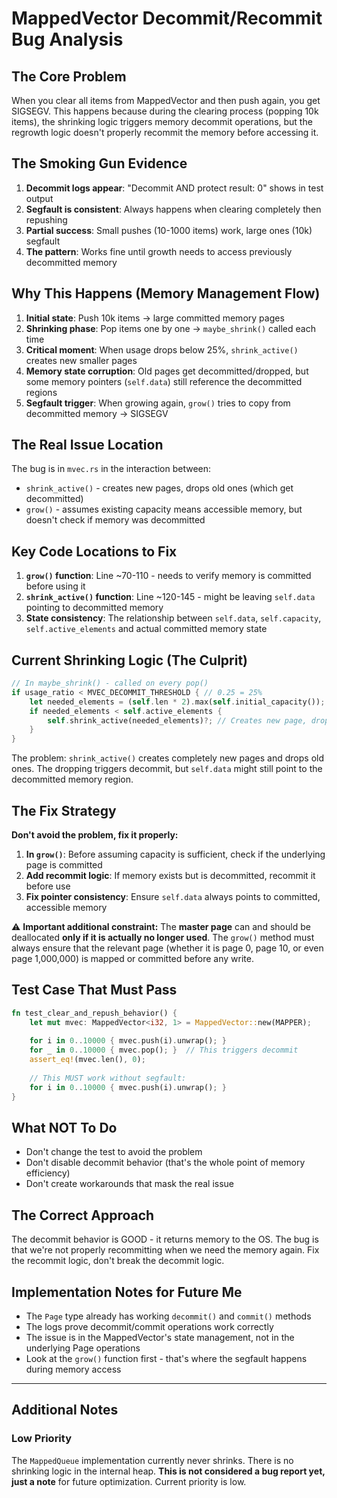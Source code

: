 # MappedVector Decommit/Recommit Bug Analysis

## The Core Problem

When you clear all items from MappedVector and then push again, you get SIGSEGV. This happens because during the clearing process (popping 10k items), the shrinking logic triggers memory decommit operations, but the regrowth logic doesn't properly recommit the memory before accessing it.

## The Smoking Gun Evidence

1. **Decommit logs appear**: "Decommit AND protect result: 0" shows in test output
2. **Segfault is consistent**: Always happens when clearing completely then repushing
3. **Partial success**: Small pushes (10-1000 items) work, large ones (10k) segfault
4. **The pattern**: Works fine until growth needs to access previously decommitted memory

## Why This Happens (Memory Management Flow)

1. **Initial state**: Push 10k items → large committed memory pages
2. **Shrinking phase**: Pop items one by one → `maybe_shrink()` called each time
3. **Critical moment**: When usage drops below 25%, `shrink_active()` creates new smaller pages
4. **Memory state corruption**: Old pages get decommitted/dropped, but some memory pointers (`self.data`) still reference the decommitted regions
5. **Segfault trigger**: When growing again, `grow()` tries to copy from decommitted memory → SIGSEGV

## The Real Issue Location

The bug is in `mvec.rs` in the interaction between:

* `shrink_active()` - creates new pages, drops old ones (which get decommitted)
* `grow()` - assumes existing capacity means accessible memory, but doesn't check if memory was decommitted

## Key Code Locations to Fix

1. **`grow()` function**: Line \~70-110 - needs to verify memory is committed before using it
2. **`shrink_active()` function**: Line \~120-145 - might be leaving `self.data` pointing to decommitted memory
3. **State consistency**: The relationship between `self.data`, `self.capacity`, `self.active_elements` and actual committed memory state

## Current Shrinking Logic (The Culprit)

```rust
// In maybe_shrink() - called on every pop()
if usage_ratio < MVEC_DECOMMIT_THRESHOLD { // 0.25 = 25%
    let needed_elements = (self.len * 2).max(self.initial_capacity());
    if needed_elements < self.active_elements {
        self.shrink_active(needed_elements)?; // Creates new page, drops old one
    }
}
```

The problem: `shrink_active()` creates completely new pages and drops old ones. The dropping triggers decommit, but `self.data` might still point to the decommitted memory region.

## The Fix Strategy

**Don't avoid the problem, fix it properly:**

1. **In `grow()`**: Before assuming capacity is sufficient, check if the underlying page is committed
2. **Add recommit logic**: If memory exists but is decommitted, recommit it before use
3. **Fix pointer consistency**: Ensure `self.data` always points to committed, accessible memory

⚠️ **Important additional constraint:**
The **master page** can and should be deallocated **only if it is actually no longer used**. The `grow()` method must always ensure that the relevant page (whether it is page 0, page 10, or even page 1,000,000) is mapped or committed before any write.

## Test Case That Must Pass

```rust
fn test_clear_and_repush_behavior() {
    let mut mvec: MappedVector<i32, 1> = MappedVector::new(MAPPER);
    
    for i in 0..10000 { mvec.push(i).unwrap(); }
    for _ in 0..10000 { mvec.pop(); }  // This triggers decommit
    assert_eq!(mvec.len(), 0);
    
    // This MUST work without segfault:
    for i in 0..10000 { mvec.push(i).unwrap(); }
}
```

## What NOT To Do

* Don't change the test to avoid the problem
* Don't disable decommit behavior (that's the whole point of memory efficiency)
* Don't create workarounds that mask the real issue

## The Correct Approach

The decommit behavior is GOOD - it returns memory to the OS. The bug is that we're not properly recommitting when we need the memory again. Fix the recommit logic, don't break the decommit logic.

## Implementation Notes for Future Me

* The `Page` type already has working `decommit()` and `commit()` methods
* The logs prove decommit/commit operations work correctly
* The issue is in the MappedVector's state management, not in the underlying Page operations
* Look at the `grow()` function first - that's where the segfault happens during memory access

---

## Additional Notes

### Low Priority

The `MappedQueue` implementation currently never shrinks. There is no shrinking logic in the internal heap. **This is not considered a bug report yet, just a note** for future optimization. Current priority is low.


